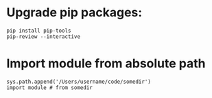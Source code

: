 # Upgrade pip packages:

    pip install pip-tools
    pip-review --interactive

# Import module from absolute path

    sys.path.append('/Users/username/code/somedir')
    import module # from somedir
